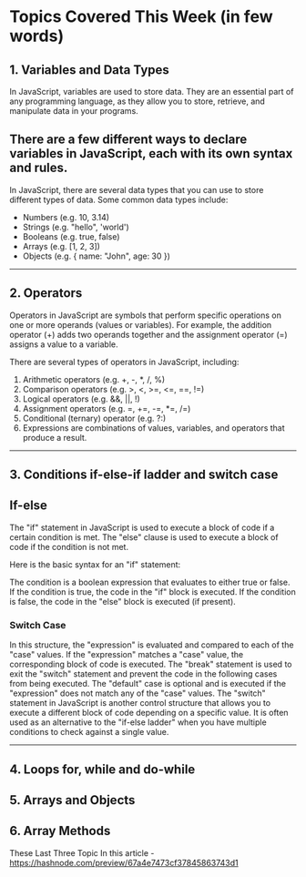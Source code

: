 # Topics Covered This Week (in few words)
## 1. Variables and Data Types
In JavaScript, variables are used to store data. They are an essential part of any programming language, as they allow you to store, retrieve, and manipulate data in your programs.

There are a few different ways to declare variables in JavaScript, each with its own syntax and rules. 
--- 
In JavaScript, there are several data types that you can use to store different types of data. Some common data types include:

- Numbers (e.g. 10, 3.14)
- Strings (e.g. "hello", 'world')
- Booleans (e.g. true, false)
- Arrays (e.g. [1, 2, 3])
- Objects (e.g. { name: "John", age: 30 })
--- 

## 2. Operators
Operators in JavaScript are symbols that perform specific operations on one or more operands (values or variables). For example, the addition operator (+) adds two operands together and the assignment operator (=) assigns a value to a variable.

There are several types of operators in JavaScript, including:

1. Arithmetic operators (e.g. +, -, *, /, %)
1. Comparison operators (e.g. >, <, >=, <=, ==, !=)
1. Logical operators (e.g. &&, ||, !)
1. Assignment operators (e.g. =, +=, -=, *=, /=)
1. Conditional (ternary) operator (e.g. ?:)
1. Expressions are combinations of values, variables, and operators that produce a result. 
--- 

## 3. Conditions if-else-if ladder and switch case

## If-else
The "if" statement in JavaScript is used to execute a block of code if a certain condition is met. The "else" clause is used to execute a block of code if the condition is not met.

Here is the basic syntax for an "if" statement:

The condition is a boolean expression that evaluates to either true or false. If the condition is true, the code in the "if" block is executed. If the condition is false, the code in the "else" block is executed (if present).


### Switch Case
In this structure, the "expression" is evaluated and compared to each of the "case" values. If the "expression" matches a "case" value, the corresponding block of code is executed. The "break" statement is used to exit the "switch" statement and prevent the code in the following cases from being executed. The "default" case is optional and is executed if the "expression" does not match any of the "case" values.
The "switch" statement in JavaScript is another control structure that allows you to execute a different block of code depending on a specific value. It is often used as an alternative to the "if-else ladder" when you have multiple conditions to check against a single value.


---

## 4. Loops for, while and do-while
## 5. Arrays and Objects
## 6. Array Methods
These Last Three Topic In this article - https://hashnode.com/preview/67a4e7473cf37845863743d1